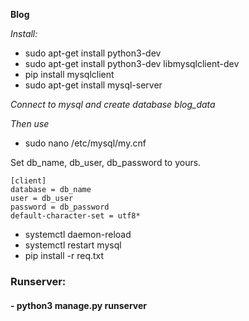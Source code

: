 **Blog**

*Install:*


- sudo apt-get install python3-dev
- sudo apt-get install python3-dev libmysqlclient-dev
- pip install mysqlclient
- sudo apt-get install mysql-server

*Connect to mysql and create database blog_data*

*Then use*


- sudo nano /etc/mysql/my.cnf

Set db_name, db_user, db_password to yours.

```
[client]
database = db_name
user = db_user
password = db_password
default-character-set = utf8*
```

- systemctl daemon-reload
- systemctl restart mysql
- pip install -r req.txt


### Runserver:
#### - python3 manage.py runserver